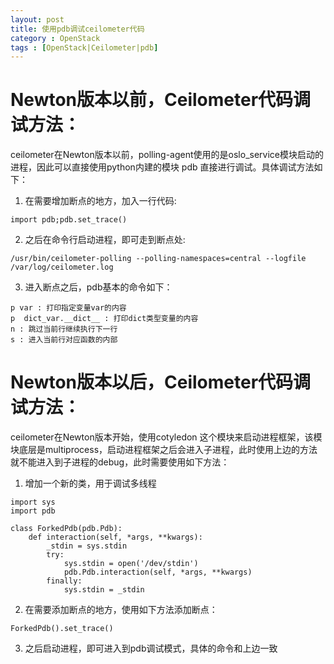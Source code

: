 ```yaml
---
layout: post
title: 使用pdb调试ceilometer代码
category : OpenStack
tags : [OpenStack|Ceilometer|pdb]
---
```


# Newton版本以前，Ceilometer代码调试方法：
ceilometer在Newton版本以前，polling-agent使用的是oslo_service模块启动的进程，因此可以直接使用python内建的模块 pdb 直接进行调试。具体调试方法如下：

1. 在需要增加断点的地方，加入一行代码:
```
import pdb;pdb.set_trace()
```
2. 之后在命令行启动进程，即可走到断点处:
```
/usr/bin/ceilometer-polling --polling-namespaces=central --logfile /var/log/ceilometer.log
```
3. 进入断点之后，pdb基本的命令如下：

```
p var : 打印指定变量var的内容
p  dict_var.__dict__ : 打印dict类型变量的内容
n : 跳过当前行继续执行下一行
s : 进入当前行对应函数的内部
```

# Newton版本以后，Ceilometer代码调试方法：

ceilometer在Newton版本开始，使用cotyledon 这个模块来启动进程框架，该模块底层是multiprocess，启动进程框架之后会进入子进程，此时使用上边的方法就不能进入到子进程的debug，此时需要使用如下方法：

1. 增加一个新的类，用于调试多线程
```
import sys
import pdb

class ForkedPdb(pdb.Pdb):
    def interaction(self, *args, **kwargs):
        _stdin = sys.stdin
        try:
            sys.stdin = open('/dev/stdin')
            pdb.Pdb.interaction(self, *args, **kwargs)
        finally:
            sys.stdin = _stdin
```

2. 在需要添加断点的地方，使用如下方法添加断点：
```
ForkedPdb().set_trace()
```
3. 之后启动进程，即可进入到pdb调试模式，具体的命令和上边一致

